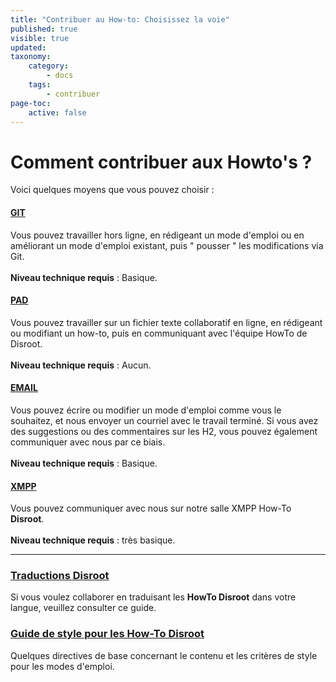 ```yaml
---
title: "Contribuer au How-to: Choisissez la voie"
published: true
visible: true
updated:
taxonomy:
    category:
        - docs
    tags:
        - contribuer
page-toc:
    active: false
---
```


# Comment contribuer aux Howto's ?

Voici quelques moyens que vous pouvez choisir :

#### [GIT](/contribute/git)
Vous pouvez travailler hors ligne, en rédigeant un mode d'emploi ou en améliorant un mode d'emploi existant, puis " pousser " les modifications via Git.<br><br>**Niveau technique requis** : Basique.

#### [PAD](/contribute/pad)
Vous pouvez travailler sur un fichier texte collaboratif en ligne, en rédigeant ou modifiant un how-to, puis en communiquant avec l'équipe HowTo de Disroot.<br><br>**Niveau technique requis** : Aucun.

#### [EMAIL](/contribute/email)
Vous pouvez écrire ou modifier un mode d'emploi comme vous le souhaitez, et nous envoyer un courriel avec le travail terminé. Si vous avez des suggestions ou des commentaires sur les H2, vous pouvez également communiquer avec nous par ce biais. <br><br>**Niveau technique requis** : Basique.

#### [XMPP](/contribute/xmpp)
Vous pouvez communiquer avec nous sur notre salle XMPP How-To **Disroot**.<br><br>**Niveau technique requis** : très basique.

----
### [Traductions Disroot](/contribute/translations_procedure)
Si vous voulez collaborer en traduisant les **HowTo Disroot** dans votre langue, veuillez consulter ce guide.

### [Guide de style pour les How-To Disroot](/contribute/styleguide)
Quelques directives de base concernant le contenu et les critères de style pour les modes d'emploi.
